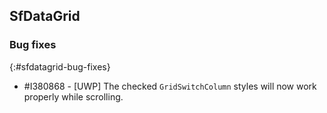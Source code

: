 ## SfDataGrid

### Bug fixes
{:#sfdatagrid-bug-fixes}

* \#I380868 - [UWP] The checked `GridSwitchColumn` styles will now work properly while scrolling.